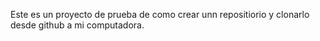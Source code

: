 Este es un proyecto de prueba de como crear unn repositiorio y clonarlo desde github a mi computadora.
